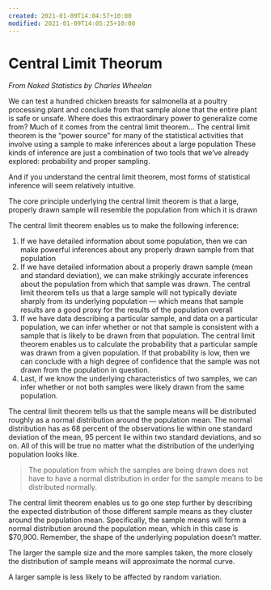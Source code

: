 ```yaml
---
created: 2021-01-09T14:04:57+10:00
modified: 2021-01-09T14:05:25+10:00
---
```


# Central Limit Theorum

*From Naked Statistics by Charles Wheelan*

We can test a hundred chicken breasts for salmonella at a poultry processing plant and conclude from that sample alone that the entire plant is safe or unsafe. Where does this extraordinary power to generalize come from?
Much of it comes from the central limit theorem...
The central limit theorem is the “power source” for many of the statistical activities that involve using a sample to make inferences about a large population
These kinds of inference are just a combination of two tools that we’ve already explored: probability and proper sampling.

And if you understand the central limit theorem, most forms of statistical inference will seem relatively intuitive.

The core principle underlying the central limit theorem is that a large, properly drawn sample will resemble the population from which it is drawn

The central limit theorem enables us to make the following inference:
1. If we have detailed information about some population, then we can make powerful inferences about any properly drawn sample from that population
2. If we have detailed information about a properly drawn sample (mean and standard deviation), we can make strikingly accurate inferences about the population from which that sample was drawn. The central limit theorem tells us that a large sample will not typically deviate sharply from its underlying population — which means that sample results are a good proxy for the results of the population overall
3. If we have data describing a particular sample, and data on a particular population, we can infer whether or not that sample is consistent with a sample that is likely to be drawn from that population. The central limit theorem enables us to calculate the probability that a particular sample was drawn from a given population. If that probability is low, then we can conclude with a high degree of confidence that the sample was not drawn from the population in question.
4. Last, if we know the underlying characteristics of two samples, we can infer whether or not both samples were likely drawn from the same population.

The central limit theorem tells us that the sample means will be distributed roughly as a normal distribution around the population mean. The normal distribution has as 68 percent of the observations lie within one standard deviation of the mean, 95 percent lie within two standard deviations, and so on.
All of this will be true no matter what the distribution of the underlying population looks like. 

> The population from which the samples are being drawn does not have to have a normal distribution in order for the sample means to be distributed normally.

The central limit theorem enables us to go one step further by describing the expected distribution of those different sample means as they cluster around the population mean. Specifically, the sample means will form a normal distribution around the population mean, which in this case is $70,900. Remember, the shape of the underlying population doesn’t matter.

The larger the sample size and the more samples taken, the more closely the distribution of sample means will approximate the normal curve.

A larger sample is less likely to be affected by random variation.